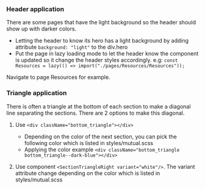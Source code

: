 ### Header application

There are some pages that have the light background so the header should show up with darker colors.

* Letting the header to know its hero has a light background by adding attribute `background: "light"` to the div.hero
* Put the page in lazy loading mode to let the header know the component is updated so it change the header styles accordingly. e.g:
    `const Resources = lazy(() => import("./pages/Resources/Resources"));`

Navigate to page Resources for example.

### Triangle application

There is often a triangle at the bottom of each section to make a diagonal line separating the sections. There are 2 options to make this diagonal.

1. Use `<div className="bottom_triangle"></div>`
    * Depending on the color of the next section, you can pick the following color which is listed in styles/mutual.scss
    * Applying the color example `<div className="bottom_triangle bottom_triangle--dark-blue"></div>`

2. Use component `<SectionTriangleRight variant="white"/>`. The variant attribute change depending on the color which is listed in styles/mutual.scss
